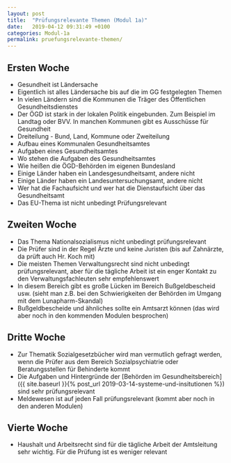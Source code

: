 ```yaml
---
layout: post
title:  "Prüfungsrelevante Themen (Modul 1a)"
date:   2019-04-12 09:31:49 +0100
categories: Modul-1a
permalink: pruefungsrelevante-themen/
---
```


## Ersten Woche
* Gesundheit ist Ländersache
* Eigentlich ist alles Ländersache bis auf die im GG festgelegten Themen
* In vielen Ländern sind die Kommunen die Träger des Öffentlichen Gesundheitsdienstes
* Der ÖGD ist stark in der lokalen Politik eingebunden. Zum Beispiel im Landtag oder BVV. In manchen Kommunen gibt es Ausschüsse für Gesundheit
* Dreiteilung - Bund, Land, Kommune oder Zweiteilung
* Aufbau eines Kommunalen Gesundheitsamtes
* Aufgaben eines Gesundheitsamtes
* Wo stehen die Aufgaben des Gesundheitsamtes
* Wie heißen die ÖGD-Behörden im eigenen Bundesland
* Einige Länder haben ein Landesgesundheitsamt, andere nicht
* Einige Länder haben ein Landesuntersuchungsamt, andere nicht
* Wer hat die Fachaufsicht und wer hat die Dienstaufsicht über das Gesundheitsamt
* Das EU-Thema ist nicht unbedingt Prüfungsrelevant

## Zweiten Woche
* Das Thema Nationalsozialismus nicht unbedingt prüfungsrelevant
* Die Prüfer sind in der Regel Ärzte und keine Juristen (bis auf Zahnärzte, da prüft auch Hr. Koch mit)
* Die meisten Themen Verwaltungsrecht sind nicht unbedingt prüfungsrelevant, aber für die tägliche Arbeit ist ein enger Kontakt zu den Verwaltungsfachleuten sehr empfehlenswert
* In diesem Bereich gibt es große Lücken im Bereich Bußgeldbescheid usw. (sieht man z.B. bei den Schwierigkeiten der Behörden im Umgang mit dem Lunapharm-Skandal)
* Bußgeldbescheide und ähnliches sollte ein Amtsarzt können (das wird aber noch in den kommenden Modulen besprochen)

## Dritte Woche
* Zur Thematik Sozialgesetzbücher wird man vermutlich gefragt werden, wenn die Prüfer aus dem Bereich Sozialpsychiatrie oder Beratungsstellen für Behinderte kommt
* Die Aufgaben und Hintergründe der [Behörden im Gesundheitsbereich]({{ site.baseurl }}{%  post_url 2019-03-14-systeme-und-insitutionen %}) sind sehr prüfungsrelevant
* Meldewesen ist auf jeden Fall prüfungsrelevant (kommt aber noch in den anderen Modulen)

## Vierte Woche
* Haushalt und Arbeitsrecht sind für die tägliche Arbeit der Amtsleitung sehr wichtig. Für die Prüfung ist es weniger relevant
